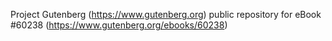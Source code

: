 Project Gutenberg (https://www.gutenberg.org) public repository for eBook #60238 (https://www.gutenberg.org/ebooks/60238)
